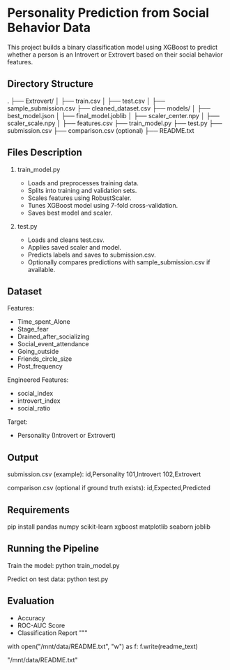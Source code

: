 Personality Prediction from Social Behavior Data
===============================================

This project builds a binary classification model using XGBoost to predict whether a person is an Introvert or Extrovert based on their social behavior features.

Directory Structure
-------------------
.
├── Extrovert/
│   ├── train.csv
│   ├── test.csv
│   ├── sample_submission.csv
├── cleaned_dataset.csv
├── models/
│   ├── best_model.json
│   ├── final_model.joblib
│   ├── scaler_center.npy
│   ├── scaler_scale.npy
│   ├── features.csv
├── train_model.py
├── test.py
├── submission.csv
├── comparison.csv (optional)
├── README.txt

Files Description
-----------------
1. train_model.py
   - Loads and preprocesses training data.
   - Splits into training and validation sets.
   - Scales features using RobustScaler.
   - Tunes XGBoost model using 7-fold cross-validation.
   - Saves best model and scaler.

2. test.py
   - Loads and cleans test.csv.
   - Applies saved scaler and model.
   - Predicts labels and saves to submission.csv.
   - Optionally compares predictions with sample_submission.csv if available.

Dataset
-------
Features:
- Time_spent_Alone
- Stage_fear
- Drained_after_socializing
- Social_event_attendance
- Going_outside
- Friends_circle_size
- Post_frequency

Engineered Features:
- social_index
- introvert_index
- social_ratio

Target:
- Personality (Introvert or Extrovert)

Output
------
submission.csv (example):
id,Personality
101,Introvert
102,Extrovert

comparison.csv (optional if ground truth exists):
id,Expected,Predicted

Requirements
------------
pip install pandas numpy scikit-learn xgboost matplotlib seaborn joblib

Running the Pipeline
--------------------
Train the model:
    python train_model.py

Predict on test data:
    python test.py

Evaluation
----------
- Accuracy
- ROC-AUC Score
- Classification Report
"""

with open("/mnt/data/README.txt", "w") as f:
    f.write(readme_text)

"/mnt/data/README.txt"

